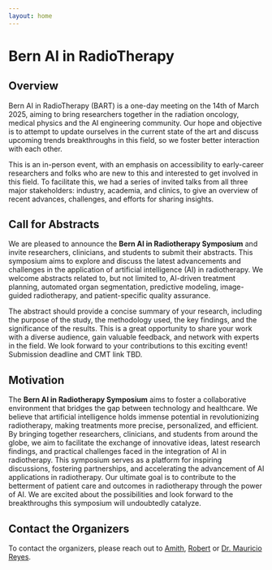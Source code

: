 ```yaml
---
layout: home
---
```


# Bern AI in RadioTherapy

## Overview

Bern AI in RadioTherapy (BART) is a one-day meeting on the 14th of March 2025, aiming to bring researchers together in the radiation oncology, medical physics and the AI engineering community. Our hope and objective is to attempt to update ourselves in the current state of the art and discuss upcoming trends breakthroughs in this field, so we foster better interaction with each other. 

This is an in-person event, with an emphasis on accessibility to early-career researchers and folks who are new to this and interested to get involved in this field. To facilitate this, we had a series of invited talks from all three major stakeholders: industry, academia, and clinics, to give an overview of recent advances, challenges, and efforts for sharing insights.

## Call for Abstracts

We are pleased to announce the **Bern AI in Radiotherapy Symposium** and invite researchers, clinicians, and students to submit their abstracts. This symposium aims to explore and discuss the latest advancements and challenges in the application of artificial intelligence (AI) in radiotherapy. We welcome abstracts related to, but not limited to, AI-driven treatment planning, automated organ segmentation, predictive modeling, image-guided radiotherapy, and patient-specific quality assurance. 

The abstract should provide a concise summary of your research, including the purpose of the study, the methodology used, the key findings, and the significance of the results. This is a great opportunity to share your work with a diverse audience, gain valuable feedback, and network with experts in the field. We look forward to your contributions to this exciting event! Submission deadline and CMT link TBD.

## Motivation

The **Bern AI in Radiotherapy Symposium** aims to foster a collaborative environment that bridges the gap between technology and healthcare. We believe that artificial intelligence holds immense potential in revolutionizing radiotherapy, making treatments more precise, personalized, and efficient. By bringing together researchers, clinicians, and students from around the globe, we aim to facilitate the exchange of innovative ideas, latest research findings, and practical challenges faced in the integration of AI in radiotherapy. This symposium serves as a platform for inspiring discussions, fostering partnerships, and accelerating the advancement of AI applications in radiotherapy. Our ultimate goal is to contribute to the betterment of patient care and outcomes in radiotherapy through the power of AI. We are excited about the possibilities and look forward to the breakthroughs this symposium will undoubtedly catalyze.

## Contact the Organizers

To contact the organizers, please reach out to [Amith](/bart25/speakers/amith_kamath), [Robert](/bart25/speakers/robert_poel) or [Dr. Mauricio Reyes](/bart25/speakers/mauricio_reyes).

<!---
## Sponsors

We would like to gratefully acknowledge our sponsors without whom this event would not be possible.

<img src="/assets/images/mvub_logo.png" alt="MVUB" width="200"/> <img src="/assets/images/ccmt_logo.jpeg" alt="CCMT" width="200"/> <img src="/assets/images/mathworks-logo.png" alt="MathWorks" width="200"/> <img src="/assets/images/varian-logo.jpg" alt="MVUB" width="200"/> 

We acknowledge the MICCAI Society for endorsing this event as well.
<img src="/2023/assets/images/MICCAI_logo.jpeg" alt="MICCAI" width="200"/>
-->